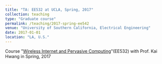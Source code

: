 ```yaml
---
title: "TA: EE532 at UCLA, Spring, 2017"
collection: teaching
type: "Graduate course"
permalink: /teaching/2017-spring-ee542
venue: "University of Southern California, Electrical Engineering"
date: 2017-01-01
location: "LA, U.S."
---
```


Course "[Wireless Internet and Pervasive Computing](https://web-app.usc.edu/soc/syllabus/20171/31277.pdf)"(EE532) with Prof. Kai Hwang in Spring, 2017